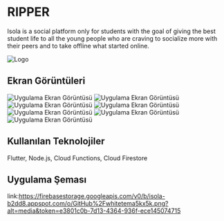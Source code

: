 
# RIPPER

Isola is a social platform only for students with the goal of giving the best student life to all the young people who are craving to socialize more with their peers and to take offline what started online.

![Logo](https://i.ibb.co/yFQhWfw/Dynamic-gentis-logo.png)

    
## Ekran Görüntüleri

![Uygulama Ekran Görüntüsü](https://firebasestorage.googleapis.com/v0/b/dbripper-b935d.appspot.com/o/GitHub%2Fripper_screenshots.png?alt=media&token=b1693448-6eb7-472c-9c51-4e85aeccd8f6)
![Uygulama Ekran Görüntüsü](https://firebasestorage.googleapis.com/v0/b/dbripper-b935d.appspot.com/o/GitHub%2FDesktop%20-%201.png?alt=media&token=93d096c3-827a-49b6-98f9-16e2eddda7e0)
![Uygulama Ekran Görüntüsü](https://firebasestorage.googleapis.com/v0/b/dbripper-b935d.appspot.com/o/GitHub%2FDesktop%20-%202.png?alt=media&token=85e887e8-5156-46ff-9dc0-5729dadb7337)
![Uygulama Ekran Görüntüsü](https://firebasestorage.googleapis.com/v0/b/dbripper-b935d.appspot.com/o/GitHub%2FDesktop%20-%203.png?alt=media&token=e2b0608c-3ee9-436b-b9aa-22b00336e312)
![Uygulama Ekran Görüntüsü](https://firebasestorage.googleapis.com/v0/b/dbripper-b935d.appspot.com/o/GitHub%2FDesktop%20-%204.png?alt=media&token=a1173aae-9955-406d-bf0c-2220689127a6)
![Uygulama Ekran Görüntüsü](https://firebasestorage.googleapis.com/v0/b/dbripper-b935d.appspot.com/o/GitHub%2FDesktop%20-%205.png?alt=media&token=4b30395d-422f-4d90-902a-9fa3198dacb5)
![Uygulama Ekran Görüntüsü](https://firebasestorage.googleapis.com/v0/b/dbripper-b935d.appspot.com/o/GitHub%2FDesktop%20-%206.png?alt=media&token=9d3b0dad-1d95-4552-bbbe-5e3c8ab66ab6)




## Kullanılan Teknolojiler

Flutter, Node.js, Cloud Functions, Cloud Firestore

## Uygulama Şeması
link:https://firebasestorage.googleapis.com/v0/b/isola-b2dd8.appspot.com/o/GitHub%2Fwhitetema5kx5k.png?alt=media&token=e3801c0b-7d13-4364-936f-ece145074715

  
